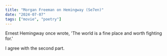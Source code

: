 ```yaml
---
title: "Morgan Freeman on Hemingway (Se7en)"
date: "2024-07-07"
tags: ["movie", "poetry"]
---
```


Ernest Hemingway once wrote, 'The world is a fine place and worth fighting for.'

I agree with the second part.
